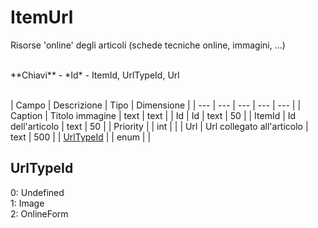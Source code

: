 # ItemUrl
Risorse 'online' degli articoli (schede tecniche online, immagini, ...)

<br>
**Chiavi**
- *Id*
- ItemId, UrlTypeId, Url
<br><br>

| Campo | Descrizione | Tipo | Dimensione | 
| --- | --- | --- | --- | --- |
| Caption | Titolo immagine | text | text |
| Id | Id | text | 50 |
| ItemId | Id dell'articolo | text | 50 |
| Priority |  | int |  |
| Url | Url collegato all'articolo | text | 500 |
| [UrlTypeId](#urltypeid) |  | enum |  |

UrlTypeId
---
0: Undefined<br>1: Image<br>2: OnlineForm

